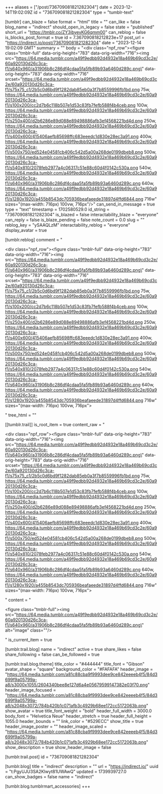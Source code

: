 +++
aliases = ["/post/736709081821282304"]
date = 2023-12-14T19:02:09Z
id = "736709081821282304"
type = "tumblr-text"

[tumblr]
can_blaze = false
format = "html"
title = ""
can_like = false
blog_name = "indirect"
should_open_in_legacy = false
state = "published"
short_url = "https://tmblr.co/ZY3jbyevKG6qmm00"
can_reblog = false
is_blocks_post_format = true
id = 7.367090818212823e+17
post_url = "https://indirect.io/post/736709081821282304"
date = "2023-12-14 19:02:09 GMT"
summary = ""
body = "<div class=\"npf_row\"><figure class=\"tmblr-full\" data-orig-height=\"783\" data-orig-width=\"716\"><img src=\"https://64.media.tumblr.com/a49f9edbb92d4932e18a469b69cd3c2e/60a920130d26c3ca-f1/s640x960/a31906b8c286df4cdaa5fa5fb89b93a6460d289c.png\" data-orig-height=\"783\" data-orig-width=\"716\" srcset=\"https://64.media.tumblr.com/a49f9edbb92d4932e18a469b69cd3c2e/60a920130d26c3ca-f1/s75x75_c1/2b5c0d6bd9f1282dab85eb0a3f7b8559996fb1bd.png 75w, https://64.media.tumblr.com/a49f9edbb92d4932e18a469b69cd3c2e/60a920130d26c3ca-f1/s100x200/cc2d7b6c118b507e1d53c83fb7fefb588f4b4ceb.png 100w, https://64.media.tumblr.com/a49f9edbb92d4932e18a469b69cd3c2e/60a920130d26c3ca-f1/s250x400/d2b6286e89d088e89498886afb3ef4568221bd4d.png 250w, https://64.media.tumblr.com/a49f9edbb92d4932e18a469b69cd3c2e/60a920130d26c3ca-f1/s400x600/415406aefb85698ffc683eeedc1d830e28ec3a91.png 400w, https://64.media.tumblr.com/a49f9edbb92d4932e18a469b69cd3c2e/60a920130d26c3ca-f1/s500x750/ed524e04581cb406c542d5a00a268de0199dbeb8.png 500w, https://64.media.tumblr.com/a49f9edbb92d4932e18a469b69cd3c2e/60a920130d26c3ca-f1/s540x810/2078feb2977a4c06317c51e88c60d4f0142c530a.png 540w, https://64.media.tumblr.com/a49f9edbb92d4932e18a469b69cd3c2e/60a920130d26c3ca-f1/s640x960/a31906b8c286df4cdaa5fa5fb89b93a6460d289c.png 640w, https://64.media.tumblr.com/a49f9edbb92d4932e18a469b69cd3c2e/60a920130d26c3ca-f1/s1280x1920/a455b8543dc705936beafaeede31897d4ffd6844.png 716w\" sizes=\"(max-width: 716px) 100vw, 716px\"/></figure></div>"
can_send_in_message = true
type = "text"
timestamp = 1702580529.0
id_string = "736709081821282304"
is_blazed = false
interactability_blaze = "everyone"
can_reply = false
is_blaze_pending = false
note_count = 0.0
slug = ""
reblog_key = "ySAAQLzM"
interactability_reblog = "everyone"
display_avatar = true

[tumblr.reblog]
comment = "<p><div class=\"npf_row\"><figure class=\"tmblr-full\" data-orig-height=\"783\" data-orig-width=\"716\"><img src=\"https://64.media.tumblr.com/a49f9edbb92d4932e18a469b69cd3c2e/60a920130d26c3ca-f1/s640x960/a31906b8c286df4cdaa5fa5fb89b93a6460d289c.png\" data-orig-height=\"783\" data-orig-width=\"716\" srcset=\"https://64.media.tumblr.com/a49f9edbb92d4932e18a469b69cd3c2e/60a920130d26c3ca-f1/s75x75_c1/2b5c0d6bd9f1282dab85eb0a3f7b8559996fb1bd.png 75w, https://64.media.tumblr.com/a49f9edbb92d4932e18a469b69cd3c2e/60a920130d26c3ca-f1/s100x200/cc2d7b6c118b507e1d53c83fb7fefb588f4b4ceb.png 100w, https://64.media.tumblr.com/a49f9edbb92d4932e18a469b69cd3c2e/60a920130d26c3ca-f1/s250x400/d2b6286e89d088e89498886afb3ef4568221bd4d.png 250w, https://64.media.tumblr.com/a49f9edbb92d4932e18a469b69cd3c2e/60a920130d26c3ca-f1/s400x600/415406aefb85698ffc683eeedc1d830e28ec3a91.png 400w, https://64.media.tumblr.com/a49f9edbb92d4932e18a469b69cd3c2e/60a920130d26c3ca-f1/s500x750/ed524e04581cb406c542d5a00a268de0199dbeb8.png 500w, https://64.media.tumblr.com/a49f9edbb92d4932e18a469b69cd3c2e/60a920130d26c3ca-f1/s540x810/2078feb2977a4c06317c51e88c60d4f0142c530a.png 540w, https://64.media.tumblr.com/a49f9edbb92d4932e18a469b69cd3c2e/60a920130d26c3ca-f1/s640x960/a31906b8c286df4cdaa5fa5fb89b93a6460d289c.png 640w, https://64.media.tumblr.com/a49f9edbb92d4932e18a469b69cd3c2e/60a920130d26c3ca-f1/s1280x1920/a455b8543dc705936beafaeede31897d4ffd6844.png 716w\" sizes=\"(max-width: 716px) 100vw, 716px\"></figure></div></p>"
tree_html = ""

[[tumblr.trail]]
is_root_item = true
content_raw = "<p><div class=\"npf_row\"><figure class=\"tmblr-full\" data-orig-height=\"783\" data-orig-width=\"716\"><img src=\"https://64.media.tumblr.com/a49f9edbb92d4932e18a469b69cd3c2e/60a920130d26c3ca-f1/s640x960/a31906b8c286df4cdaa5fa5fb89b93a6460d289c.png\" data-orig-height=\"783\" data-orig-width=\"716\" srcset=\"https://64.media.tumblr.com/a49f9edbb92d4932e18a469b69cd3c2e/60a920130d26c3ca-f1/s75x75_c1/2b5c0d6bd9f1282dab85eb0a3f7b8559996fb1bd.png 75w, https://64.media.tumblr.com/a49f9edbb92d4932e18a469b69cd3c2e/60a920130d26c3ca-f1/s100x200/cc2d7b6c118b507e1d53c83fb7fefb588f4b4ceb.png 100w, https://64.media.tumblr.com/a49f9edbb92d4932e18a469b69cd3c2e/60a920130d26c3ca-f1/s250x400/d2b6286e89d088e89498886afb3ef4568221bd4d.png 250w, https://64.media.tumblr.com/a49f9edbb92d4932e18a469b69cd3c2e/60a920130d26c3ca-f1/s400x600/415406aefb85698ffc683eeedc1d830e28ec3a91.png 400w, https://64.media.tumblr.com/a49f9edbb92d4932e18a469b69cd3c2e/60a920130d26c3ca-f1/s500x750/ed524e04581cb406c542d5a00a268de0199dbeb8.png 500w, https://64.media.tumblr.com/a49f9edbb92d4932e18a469b69cd3c2e/60a920130d26c3ca-f1/s540x810/2078feb2977a4c06317c51e88c60d4f0142c530a.png 540w, https://64.media.tumblr.com/a49f9edbb92d4932e18a469b69cd3c2e/60a920130d26c3ca-f1/s640x960/a31906b8c286df4cdaa5fa5fb89b93a6460d289c.png 640w, https://64.media.tumblr.com/a49f9edbb92d4932e18a469b69cd3c2e/60a920130d26c3ca-f1/s1280x1920/a455b8543dc705936beafaeede31897d4ffd6844.png 716w\" sizes=\"(max-width: 716px) 100vw, 716px\"></figure></div></p>"
content = "<p><figure class=\"tmblr-full\"><img src=\"https://64.media.tumblr.com/a49f9edbb92d4932e18a469b69cd3c2e/60a920130d26c3ca-f1/s640x960/a31906b8c286df4cdaa5fa5fb89b93a6460d289c.png\" alt=\"image\" class=\"\"/></figure></p>"
is_current_item = true

[tumblr.trail.blog]
name = "indirect"
active = true
share_likes = false
share_following = false
can_be_followed = true

[tumblr.trail.blog.theme]
title_color = "#444444"
title_font = "Gibson"
avatar_shape = "square"
background_color = "#FAFAFA"
header_image = "https://64.media.tumblr.com/a81c88cba9f9993dee9ce842eeeeb4f5/84d3699f9a05799a-a8/s3000x1055/2604340bee8e127d6a4e05679599147382e03f70.png"
header_image_focused = "https://64.media.tumblr.com/a81c88cba9f9993dee9ce842eeeeb4f5/84d3699f9a05799a-a8/s2048x3072/784b420b1c071afb3c4929b68ee172cc5172063b.png"
show_avatar = true
title_font_weight = "bold"
header_full_width = 3000.0
body_font = "Helvetica Neue"
header_stretch = true
header_full_height = 1055.0
header_bounds = ""
link_color = "#529ECC"
show_title = true
header_image_poster = ""
header_image_scaled = "https://64.media.tumblr.com/a81c88cba9f9993dee9ce842eeeeb4f5/84d3699f9a05799a-a8/s2048x3072/784b420b1c071afb3c4929b68ee172cc5172063b.png"
show_description = true
show_header_image = false

[tumblr.trail.post]
id = "736709081821282304"

[tumblr.blog]
title = "indirect"
description = ""
url = "https://indirect.io/"
uuid = "t:PgyUJU3SA2Klwyt81UWAwQ"
updated = 1739939727.0
can_show_badges = false
name = "indirect"

[tumblr.blog.tumblrmart_accessories]
+++
